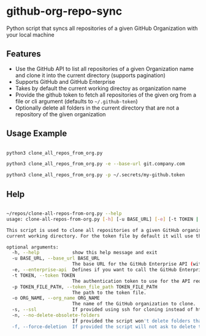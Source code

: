 # github-org-repo-sync
Python script that syncs all repositories of a given GitHub Organization with your local machine


## Features

- Use the GitHub API to list all repositories of a given Organization name and clone it into the current directory (supports pagination)
- Supports GitHub and GitHub Enterprise
- Takes by default the current working directoy as organization name
- Provide the github token to fetch all repositories of the given org from a file or cli argument (defaults to `~/.github-token`)
- Optionally delete all folders in the current directory that are not a repository of the given organization

## Usage Example

```sh

python3 clone_all_repos_from_org.py 

python3 clone_all_repos_from_org.py -e --base-url git.company.com

python3 clone_all_repos_from_org.py -p ~/.secrets/my-github.token
```



## Help


```sh

~/repos/clone-all-repos-from-org.py --help
usage: clone-all-repos-from-org.py [-h] [-u BASE_URL] [-e] [-t TOKEN | -p TOKEN_FILE_PATH] [-o ORG_NAME] [-s] [-n] [-f]

This script is used to clone all repositories of a given GitHub organisation On top it cleans up the folders that are not part of that organization. You can adjust it using various parameters. For the organization name by default it will use the directory name of the
current working directory. For the token file by default it will use the token file located in the home directory named `~/.github-token`. Author: Dominik Bartsch

optional arguments:
  -h, --help            show this help message and exit
  -u BASE_URL, --base_url BASE_URL
                        The base URL for the GitHub Enterprise API (without http/ssl/git).
  -e, --enterprise-api  Defines if you want to call the GitHub Enterprise API.
  -t TOKEN, --token TOKEN
                        The authentication token to use for the API request.
  -p TOKEN_FILE_PATH, --token_file_path TOKEN_FILE_PATH
                        The path to the token file.
  -o ORG_NAME, --org_name ORG_NAME
                        The name of the GitHub organization to clone.
  -s, --ssl             If provided using ssh for cloning instead of https.
  -n, --no-delete-obsolete-folders
                        If provided the script won't delete folders that are not present in the github organization
  -f, --force-deletion  If provided the script will not ask to delete the folders that are not part of the organization.


```
